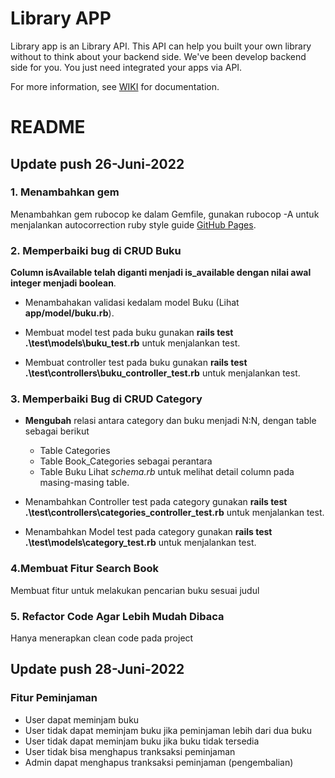 # Library APP

Library app is an Library API. This API can help you built your own library without to think about your backend side. We've been develop backend side for you. You just need integrated your apps via API.

For more information, see [WIKI](https://github.com/amalkhairin/library-app/wiki#documentation-libary-app) for documentation.

# README

## Update push 26-Juni-2022

### 1. Menambahkan gem

Menambahkan gem rubocop ke dalam Gemfile, gunakan rubocop -A untuk menjalankan autocorrection ruby style guide [GitHub Pages](https://rubocop.org/).

### 2. Memperbaiki bug di CRUD Buku

**Column isAvailable telah **diganti** menjadi is_available dengan nilai awal integer menjadi boolean**.

- Menambahakan validasi kedalam model Buku (Lihat **app/model/buku.rb**).

- Membuat model test pada buku gunakan **rails test .\test\models\buku_test.rb** untuk menjalankan test.

- Membuat controller test pada buku gunakan **rails test .\test\controllers\buku_controller_test.rb** untuk menjalankan test.

### 3. Memperbaiki Bug di CRUD Category

- **Mengubah** relasi antara category dan buku menjadi N:N, dengan table sebagai berikut

  - Table Categories
  - Table Book_Categories sebagai perantara
  - Table Buku
    Lihat _schema.rb_ untuk melihat detail column pada masing-masing table.

- Menambahkan Controller test pada category gunakan **rails test .\test\controllers\categories_controller_test.rb** untuk menjalankan test.
- Menambahkan Model test pada category gunakan **rails test .\test\models\category_test.rb** untuk menjalankan test.

### 4.Membuat Fitur Search Book

Membuat fitur untuk melakukan pencarian buku sesuai judul

### 5. Refactor Code Agar Lebih Mudah Dibaca

Hanya menerapkan clean code pada project

## Update push 28-Juni-2022

### Fitur Peminjaman

- User dapat meminjam buku
- User tidak dapat meminjam buku jika peminjaman lebih dari dua buku
- User tidak dapat meminjam buku jika buku tidak tersedia
- User tidak bisa menghapus tranksaksi peminjaman
- Admin dapat menghapus tranksaksi peminjaman (pengembalian)

